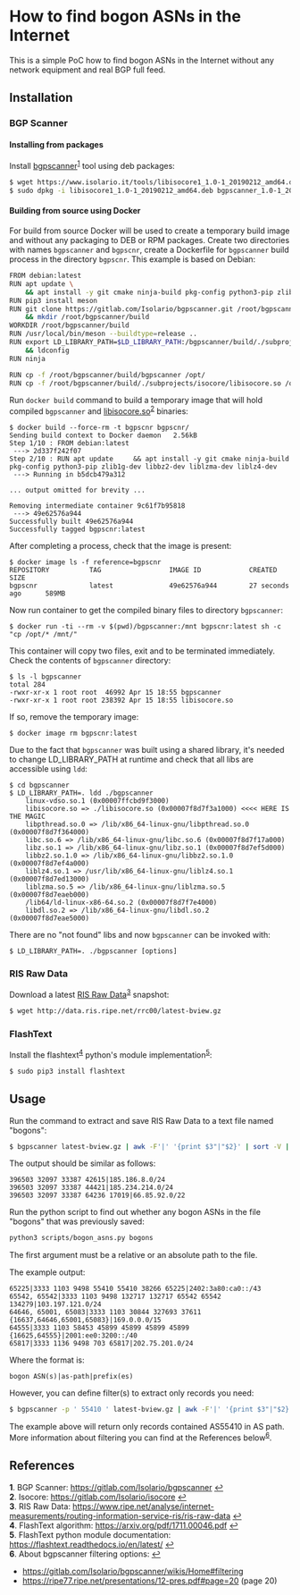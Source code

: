 # How to find bogon ASNs in the Internet

This is a simple PoC how to find bogon ASNs in the Internet without any network equipment and real BGP full feed.

## Installation

### BGP Scanner
#### Installing from packages
Install [bgpscanner](https://www.isolario.it/web_content/php/site_content/tools.php)<sup id="a1">[1](#f1)</sup> tool using deb packages:
```bash
$ wget https://www.isolario.it/tools/libisocore1_1.0-1_20190212_amd64.deb https://www.isolario.it/tools/bgpscanner_1.0-1_20190212_amd64.deb
$ sudo dpkg -i libisocore1_1.0-1_20190212_amd64.deb bgpscanner_1.0-1_20190212_amd64.deb
```
#### Building from source using Docker
For build from source Docker will be used to create a temporary build image and without any packaging to DEB or RPM packages. Create two directories with names `bgpscanner` and `bgpscnr`, create a Dockerfile for `bgpscanner` build process in the directory `bgpscnr`. This example is based on Debian:
```bash
FROM debian:latest
RUN apt update \
    && apt install -y git cmake ninja-build pkg-config python3-pip zlib1g-dev libbz2-dev liblzma-dev liblz4-dev
RUN pip3 install meson
RUN git clone https://gitlab.com/Isolario/bgpscanner.git /root/bgpscanner \
    && mkdir /root/bgpscanner/build
WORKDIR /root/bgpscanner/build
RUN /usr/local/bin/meson --buildtype=release ..
RUN export LD_LIBRARY_PATH=$LD_LIBRARY_PATH:/bgpscanner/build/./subprojects/isocore \
    && ldconfig
RUN ninja 

RUN cp -f /root/bgpscanner/build/bgpscanner /opt/
RUN cp -f /root/bgpscanner/build/./subprojects/isocore/libisocore.so /opt/
```
Run `docker build` command to build a temporary image that will hold compiled `bgpscanner` and [libisocore.so](https://gitlab.com/Isolario/isocore)<sup id="a2">[2](#f2)</sup> binaries:
```
$ docker build --force-rm -t bgpscnr bgpscnr/
Sending build context to Docker daemon   2.56kB
Step 1/10 : FROM debian:latest
 ---> 2d337f242f07
Step 2/10 : RUN apt update     && apt install -y git cmake ninja-build pkg-config python3-pip zlib1g-dev libbz2-dev liblzma-dev liblz4-dev
 ---> Running in b5dcb479a312

... output omitted for brevity ...

Removing intermediate container 9c61f7b95818
 ---> 49e62576a944
Successfully built 49e62576a944
Successfully tagged bgpscnr:latest
```

After completing a process, check that the image is present:

```
$ docker image ls -f reference=bgpscnr
REPOSITORY          TAG                 IMAGE ID            CREATED             SIZE
bgpscnr             latest              49e62576a944        27 seconds ago      589MB
```

Now run container to get the compiled binary files to directory `bgpscanner`:

`$ docker run -ti --rm -v $(pwd)/bgpscanner:/mnt bgpscnr:latest sh -c "cp /opt/* /mnt/"`

This container will copy two files, exit and to be terminated immediately. Check the contents of `bgpscanner` directory:

```
$ ls -l bgpscanner
total 284
-rwxr-xr-x 1 root root  46992 Apr 15 18:55 bgpscanner
-rwxr-xr-x 1 root root 238392 Apr 15 18:55 libisocore.so
```

If so, remove the temporary image:

```
$ docker image rm bgpscnr:latest
```

Due to the fact that `bgpscanner` was built using a shared library, it's needed to change LD_LIBRARY_PATH at runtime and check that all libs are accessible using `ldd`:

```
$ cd bgpscanner
$ LD_LIBRARY_PATH=. ldd ./bgpscanner 
	linux-vdso.so.1 (0x00007ffcbd9f3000)
	libisocore.so => ./libisocore.so (0x00007f8d7f3a1000) <<<< HERE IS THE MAGIC
	libpthread.so.0 => /lib/x86_64-linux-gnu/libpthread.so.0 (0x00007f8d7f364000)
	libc.so.6 => /lib/x86_64-linux-gnu/libc.so.6 (0x00007f8d7f17a000)
	libz.so.1 => /lib/x86_64-linux-gnu/libz.so.1 (0x00007f8d7ef5d000)
	libbz2.so.1.0 => /lib/x86_64-linux-gnu/libbz2.so.1.0 (0x00007f8d7ef4a000)
	liblz4.so.1 => /usr/lib/x86_64-linux-gnu/liblz4.so.1 (0x00007f8d7ed13000)
	liblzma.so.5 => /lib/x86_64-linux-gnu/liblzma.so.5 (0x00007f8d7eaeb000)
	/lib64/ld-linux-x86-64.so.2 (0x00007f8d7f7e4000)
	libdl.so.2 => /lib/x86_64-linux-gnu/libdl.so.2 (0x00007f8d7eae5000)
```

There are no "not found" libs and now `bgpscanner` can be invoked with:

```
$ LD_LIBRARY_PATH=. ./bgpscanner [options]
```

### RIS Raw Data
Download a latest [RIS Raw Data](http://data.ris.ripe.net/rrc00/)<sup id="a3">[3](#f3)</sup> snapshot:
```bash
$ wget http://data.ris.ripe.net/rrc00/latest-bview.gz
```

### FlashText
Install the flashtext<sup id="a4">[4](#f4)</sup> python's module implementation<sup id="a5">[5](#f5)</sup>:
```bash
$ sudo pip3 install flashtext
```
## Usage
Run the command to extract and save RIS Raw Data to a text file named "bogons":
```bash
$ bgpscanner latest-bview.gz | awk -F'|' '{print $3"|"$2}' | sort -V | uniq > bogons
```
The output should be similar as follows:
```
396503 32097 33387 42615|185.186.8.0/24
396503 32097 33387 44421|185.234.214.0/24
396503 32097 33387 64236 17019|66.85.92.0/22
```

Run the python script to find out whether any bogon ASNs in the file "bogons" that was previously saved:
```bash
python3 scripts/bogon_asns.py bogons
```
The first argument must be a relative or an absolute path to the file.

The example output:
```
65225|3333 1103 9498 55410 55410 38266 65225|2402:3a80:ca0::/43
65542, 65542|3333 1103 9498 132717 132717 65542 65542 134279|103.197.121.0/24
64646, 65001, 65083|3333 1103 30844 327693 37611 {16637,64646,65001,65083}|169.0.0.0/15
64555|3333 1103 58453 45899 45899 45899 45899 {16625,64555}|2001:ee0:3200::/40
65817|3333 1136 9498 703 65817|202.75.201.0/24
```

Where the format is:
```
bogon ASN(s)|as-path|prefix(es)
```

However, you can define filter(s) to extract only records you need:
```bash
$ bgpscanner -p ' 55410 ' latest-bview.gz | awk -F'|' '{print $3"|"$2}' | sort -V | uniq > bogons
```
The example above will return only records contained AS55410 in AS path. More information about filtering you can find at the References below<sup id="a6">[6](#f6)</sup>.

## References
<b id="f1">1</b>. BGP Scanner: https://gitlab.com/Isolario/bgpscanner [↩](#a1)<br/>
<b id="f2">2</b>. Isocore: https://gitlab.com/Isolario/isocore [↩](#a2)<br/>
<b id="f3">3</b>. RIS Raw Data: https://www.ripe.net/analyse/internet-measurements/routing-information-service-ris/ris-raw-data [↩](#a3)<br/>
<b id="f4">4</b>. FlashText algorithm: https://arxiv.org/pdf/1711.00046.pdf [↩](#a4)<br/>
<b id="f5">5</b>. FlashText python module documentation: https://flashtext.readthedocs.io/en/latest/ [↩](#a5)<br/>
<b id="f6">6</b>. About bgpscanner filtering options: [↩](#a6)
* https://gitlab.com/Isolario/bgpscanner/wikis/Home#filtering
* https://ripe77.ripe.net/presentations/12-pres.pdf#page=20 (page 20)